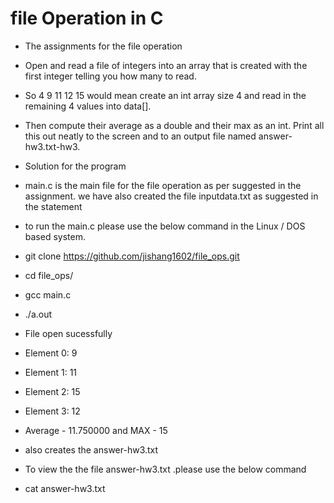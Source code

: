 # file Operation in C 

* The assignments for the file operation

* Open and read a file of integers into an array that is created with the first integer telling you how many to read.

* So  4  9  11  12  15  would mean create an int array size 4 and read in the remaining 4 values into data[].

* Then compute their average as a double and their max  as an int.  Print all this out neatly to the screen and to an output file named answer-hw3.txt-hw3.

* Solution for the program

* main.c is the main file for the file operation as per suggested in the assignment. we have also created the file inputdata.txt as suggested in the statement

* to run the main.c please use the below command in the Linux / DOS based system.

* git clone https://github.com/jishang1602/file_ops.git
* cd file_ops/
* gcc main.c 
* ./a.out 
* File open sucessfully
* Element 0: 9
* Element 1: 11
* Element 2: 15
* Element 3: 12
* Average - 11.750000 and MAX - 15

* also creates the answer-hw3.txt

* To view the the file answer-hw3.txt .please use the below command
* cat answer-hw3.txt
